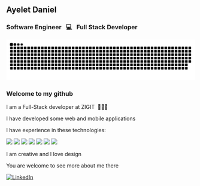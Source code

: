 ## Ayelet Daniel
### Software Engineer &nbsp; 💻 &nbsp; Full Stack Developer

<picture>
  <source media="(prefers-color-scheme: dark)" srcset="https://raw.githubusercontent.com/platane/platane/output/github-contribution-grid-snake-dark.svg">
  <source media="(prefers-color-scheme: light)" srcset="https://raw.githubusercontent.com/platane/platane/output/github-contribution-grid-snake.svg">
  <img alt="GitHub contribution grid snake animation" src="https://raw.githubusercontent.com/platane/platane/output/github-contribution-grid-snake.svg">
</picture>

### Welcome to my github

I am a Full-Stack developer at ZIGIT &nbsp;👩🏻‍💻

I have developed some web and mobile applications

I have experience in these technologies:

![](https://img.shields.io/badge/React--Native-Crimson?logo=React&logoColor=white)
![](https://img.shields.io/badge/Python-yellow?logo=Python&logoColor=white)
![](https://img.shields.io/badge/Angular-FF0000?logo=Angular&logoColor=white)
![](https://img.shields.io/badge/ASP.NET-purple?logo=.NET&logoColor=white)
![](https://img.shields.io/badge/TypeScript-blue?logo=TypeScript&logoColor=white)
![](https://img.shields.io/badge/React-61DAFB?logo=React&logoColor=black)
![](https://img.shields.io/badge/SQL_Server-DCDCDC)

I am creative and I love design

You are welcome to see more about me there

[![LinkedIn](https://img.shields.io/badge/LinkedIn-%230077B5?logo=linkedin&logoColor=white)](https://www.linkedin.com/in/ayelet-daniel/)

<!--
**ayeletda/ayeletda** is a ✨ _special_ ✨ repository because its `README.md` (this file) appears on your GitHub profile.

Here are some ideas to get you started:

- 🔭 I’m currently working on ...
- 🌱 I’m currently learning ...
- 👯 I’m looking to collaborate on ...
- 🤔 I’m looking for help with ...
- 💬 Ask me about ...
- 📫 How to reach me: ...
- 😄 Pronouns: ...
- ⚡ Fun fact: ...
-->
